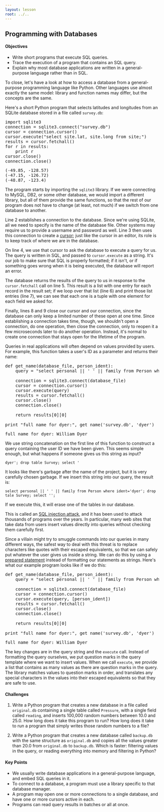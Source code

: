 ```yaml
---
layout: lesson
root: ../..
---
```


## Programming with Databases


<div class="objectives">
<h4 id="objectives">Objectives</h4>
<ul>
<li>Write short programs that execute SQL queries.</li>
<li>Trace the execution of a program that contains an SQL query.</li>
<li>Explain why most database applications are written in a general-purpose language rather than in SQL.</li>
</ul>
</div>


<div>
<p>To close,
let&#39;s have a look at how to access a database from
a general-purpose programming language like Python.
Other languages use almost exactly the same model:
library and function names may differ,
but the concepts are the same.</p>
<p>Here&#39;s a short Python program that selects latitudes and longitudes
from an SQLite database stored in a file called <code>survey.db</code>:</p>
</div>


<pre class="in">import sqlite3
connection = sqlite3.connect(&#34;survey.db&#34;)
cursor = connection.cursor()
cursor.execute(&#34;select site.lat, site.long from site;&#34;)
results = cursor.fetchall()
for r in results:
    print r
cursor.close()
connection.close()</pre>

<div class="out"><pre class='out'>(-49.85, -128.57)
(-47.15, -126.72)
(-48.87, -123.4)
</pre></div>


<div>
<p>The program starts by importing the <code>sqlite3</code> library.
If we were connecting to MySQL, DB2, or some other database,
we would import a different library,
but all of them provide the same functions,
so that the rest of our program does not have to change
(at least, not much)
if we switch from one database to another.</p>
<p>Line 2 establishes a connection to the database.
Since we&#39;re using SQLite,
all we need to specify is the name of the database file.
Other systems may require us to provide a username and password as well.
Line 3 then uses this connection to create
a <a href="../../gloss.html#cursor">cursor</a>;
just like the cursor in an editor,
its role is to keep track of where we are in the database.</p>
<p>On line 4, we use that cursor to ask the database to execute a query for us.
The query is written in SQL,
and passed to <code>cursor.execute</code> as a string.
It&#39;s our job to make sure that SQL is properly formatted;
if it isn&#39;t,
or if something goes wrong when it is being executed,
the database will report an error.</p>
<p>The database returns the results of the query to us
in response to the <code>cursor.fetchall</code> call on line 5.
This result is a list with one entry for each record in the result set;
if we loop over that list (line 6) and print those list entries (line 7),
we can see that each one is a tuple
with one element for each field we asked for.</p>
<p>Finally, lines 8 and 9 close our cursor and our connection,
since the database can only keep a limited number of these open at one time.
Since establishing a connection takes time,
though,
we shouldn&#39;t open a connection,
do one operation,
then close the connection,
only to reopen it a few microseconds later to do another operation.
Instead,
it&#39;s normal to create one connection that stays open for the lifetime of the program.</p>
</div>


<div>
<p>Queries in real applications will often depend on values provided by users.
For example,
this function takes a user&#39;s ID as a parameter and returns their name:</p>
</div>


<pre class="in">def get_name(database_file, person_ident):
    query = &#34;select personal || &#39; &#39; || family from Person where ident=&#39;&#34; + person_ident + &#34;&#39;;&#34;

    connection = sqlite3.connect(database_file)
    cursor = connection.cursor()
    cursor.execute(query)
    results = cursor.fetchall()
    cursor.close()
    connection.close()

    return results[0][0]

print &#34;full name for dyer:&#34;, get_name(&#39;survey.db&#39;, &#39;dyer&#39;)</pre>

<div class="out"><pre class='out'>full name for dyer: William Dyer
</pre></div>


<div>
<p>We use string concatenation on the first line of this function
to construct a query containing the user ID we have been given.
This seems simple enough,
but what happens if someone gives us this string as input?</p>
<pre><code>dyer&#39;; drop table Survey; select &#39;
</code></pre><p>It looks like there&#39;s garbage after the name of the project,
but it is very carefully chosen garbage.
If we insert this string into our query,
the result is:</p>
<pre><code>select personal || &#39; &#39; || family from Person where ident=&#39;dyer&#39;; drop tale Survey; select &#39;&#39;;
</code></pre><p>If we execute this,
it will erase one of the tables in our database.</p>
<p>This is called an <a href="../../gloss.html#sql-injection-attack">SQL injection attack</a>,
and it has been used to attack thousands of programs over the years.
In particular,
many web sites that take data from users insert values directly into queries
without checking them carefully first.</p>
<p>Since a villain might try to smuggle commands into our queries in many different ways,
the safest way to deal with this threat is
to replace characters like quotes with their escaped equivalents,
so that we can safely put whatever the user gives us inside a string.
We can do this by using a <a href="../../gloss.html#prepared-statement">prepared statement</a>
instead of formatting our statements as strings.
Here&#39;s what our example program looks like if we do this:</p>
</div>


<pre class="in">def get_name(database_file, person_ident):
    query = &#34;select personal || &#39; &#39; || family from Person where ident=?;&#34;

    connection = sqlite3.connect(database_file)
    cursor = connection.cursor()
    cursor.execute(query, [person_ident])
    results = cursor.fetchall()
    cursor.close()
    connection.close()

    return results[0][0]

print &#34;full name for dyer:&#34;, get_name(&#39;survey.db&#39;, &#39;dyer&#39;)</pre>

<div class="out"><pre class='out'>full name for dyer: William Dyer
</pre></div>


<div>
<p>The key changes are in the query string and the <code>execute</code> call.
Instead of formatting the query ourselves,
we put question marks in the query template where we want to insert values.
When we call <code>execute</code>,
we provide a list
that contains as many values as there are question marks in the query.
The library matches values to question marks in order,
and translates any special characters in the values
into their escaped equivalents
so that they are safe to use.</p>
</div>


<div>
<h4 id="challenges">Challenges</h4>
<ol>
<li><p>Write a Python program that creates a new database
in a file called <code>original.db</code>
containing a single table called <code>Pressure</code>,
with a single field called <code>reading</code>,
and inserts 100,000 random numbers between 10.0 and 25.0.
How long does it take this program to run?
How long does it take to run a program
that simply writes those random numbers to a file?</p>
</li>
<li><p>Write a Python program that creates a new database
called <code>backup.db</code>
with the same structure as <code>original.db</code>
and copies all the values greater than 20.0
from <code>original.db</code> to <code>backup.db</code>.
Which is faster:
filtering values in the query,
or reading everything into memory and filtering in Python?</p>
</li>
</ol>
</div>


<div class="keypoints">
<h4 id="key-points">Key Points</h4>
<ul>
<li>We usually write database applications in a general-purpose language, and embed SQL queries in it.</li>
<li>To connect to a database, a program must use a library specific to that database manager.</li>
<li>A program may open one or more connections to a single database, and have one or more cursors active in each.</li>
<li>Programs can read query results in batches or all at once.</li>
</ul>
</div>
